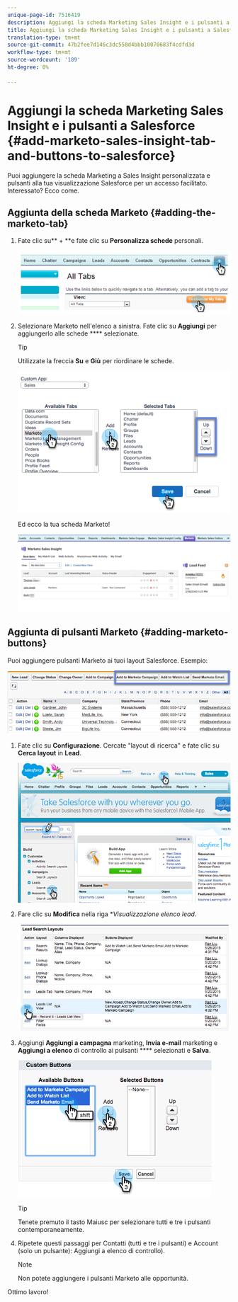 ```yaml
---
unique-page-id: 7516419
description: Aggiungi la scheda Marketing Sales Insight e i pulsanti a Salesforce - Marketo Docs - Documentazione prodotto
title: Aggiungi la scheda Marketing Sales Insight e i pulsanti a Salesforce
translation-type: tm+mt
source-git-commit: 47b2fee7d146c3dc558d4bbb10070683f4cdfd3d
workflow-type: tm+mt
source-wordcount: '189'
ht-degree: 0%

---
```



# Aggiungi la scheda Marketing Sales Insight e i pulsanti a Salesforce {#add-marketo-sales-insight-tab-and-buttons-to-salesforce}

Puoi aggiungere la scheda Marketing a Sales Insight personalizzata e pulsanti alla tua visualizzazione Salesforce per un accesso facilitato. Interessato? Ecco come.

## Aggiunta della scheda Marketo  {#adding-the-marketo-tab}

1. Fate clic su** + **e fate clic su **Personalizza schede** personali.

   ![](assets/image2014-9-24-17-3a38-3a25.png)

1. Selezionare Marketo nell&#39;elenco a sinistra. Fate clic su **Aggiungi** per aggiungerlo alle schede **** selezionate.

   >[!TIP]
   >
   >Utilizzate la freccia **Su** e **Giù** per riordinare le schede.

   ![](assets/image2015-5-27-13-3a42-3a59.png)

   Ed ecco la tua scheda Marketo!

   ![](assets/three-1.png)

## Aggiunta di pulsanti Marketo {#adding-marketo-buttons}

Puoi aggiungere pulsanti Marketo ai tuoi layout Salesforce. Esempio:

![](assets/image2015-5-26-17-3a7-3a18.png)

1. Fate clic su **Configurazione**. Cercate &quot;layout di ricerca&quot; e fate clic su **Cerca layout** in **Lead**.

   ![](assets/image2015-5-26-14-3a59-3a53.png)

1. Fare clic su **Modifica** nella riga **Visualizzazione elenco lead*.

   ![](assets/image2015-5-26-16-3a7-3a24.png)

1. Aggiungi **Aggiungi a campagna** marketing, **Invia e-mail** marketing e **Aggiungi a elenco** di controllo ai pulsanti **** selezionati e **Salva**.

   ![](assets/image2015-5-26-16-3a59-3a34.png)

   >[!TIP]
   >
   >Tenete premuto il tasto Maiusc per selezionare tutti e tre i pulsanti contemporaneamente.

1. Ripetete questi passaggi per Contatti (tutti e tre i pulsanti) e Account (solo un pulsante): Aggiungi a elenco di controllo).

   >[!NOTE]
   >
   >Non potete aggiungere i pulsanti Marketo alle opportunità.

Ottimo lavoro!
